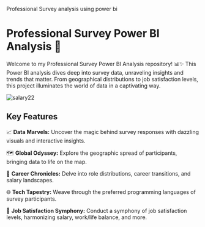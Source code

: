 
Professional Survey analysis using power bi

# Professional Survey Power BI Analysis 🚀

Welcome to my Professional Survey Power BI Analysis repository! 📊✨
This Power BI analysis dives deep into survey data, unraveling insights and trends that matter. From geographical distributions to job satisfaction levels, this project illuminates the world of data in a captivating way.

![salary22](https://github.com/akhilkarthik/Professional-survey-Analysis-using-Power-bi/assets/40953068/283e2c02-0b70-4b66-8782-3e59ab8f1205)

## Key Features

📈 **Data Marvels:** Uncover the magic behind survey responses with dazzling visuals and interactive insights.

🗺️ **Global Odyssey:** Explore the geographic spread of participants, bringing data to life on the map.

💼 **Career Chronicles:** Delve into role distributions, career transitions, and salary landscapes.

🌐 **Tech Tapestry:** Weave through the preferred programming languages of survey participants.

🚀 **Job Satisfaction Symphony:** Conduct a symphony of job satisfaction levels, harmonizing salary, work/life balance, and more.

